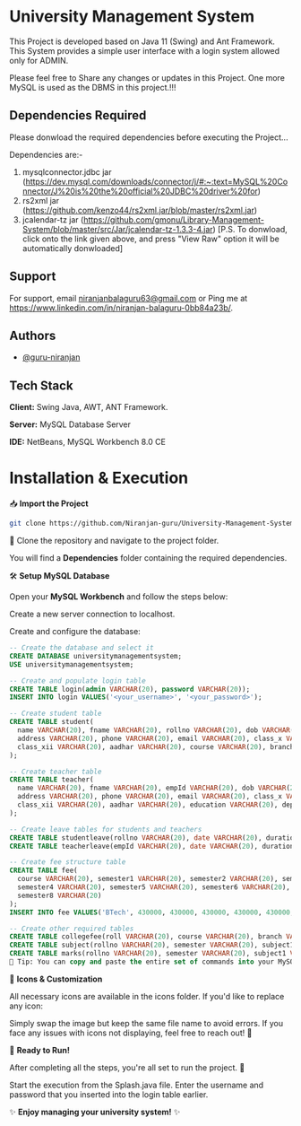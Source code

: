 
# University Management System

This Project is developed based on Java 11 (Swing) and Ant Framework. This System provides a simple user interface with a login system allowed only for ADMIN. 

Please feel free to Share any changes or updates in this Project.
One more MySQL is used as the DBMS in this project.!!!


## Dependencies Required

Please donwload the required dependencies before executing the Project...

Dependencies are:-
   
   1. mysqlconnector.jdbc jar (https://dev.mysql.com/downloads/connector/j/#:~:text=MySQL%20Connector/J%20is%20the%20official%20JDBC%20driver%20for)
   2. rs2xml jar (https://github.com/kenzo44/rs2xml.jar/blob/master/rs2xml.jar) 
   3. jcalendar-tz jar (https://github.com/gmonu/Library-Management-System/blob/master/src/Jar/jcalendar-tz-1.3.3-4.jar)
   [P.S. To donwload, click onto the link given above, and press "View Raw" option it will be automatically donwloaded]

## Support

For support, email niranjanbalaguru63@gmail.com or Ping me at https://www.linkedin.com/in/niranjan-balaguru-0bb84a23b/.




## Authors

- [@guru-niranjan](https://github.com/Niranjan-guru)


## Tech Stack

**Client:** Swing Java, AWT, ANT Framework.

**Server:** MySQL Database Server

**IDE:** NetBeans, MySQL Workbench 8.0 CE

# Installation & Execution

📥 **Import the Project**

```bash
git clone https://github.com/Niranjan-guru/University-Management-System
```
🎉 Clone the repository and navigate to the project folder. 

You will find a **Dependencies** folder containing the required dependencies.

🛠️ **Setup MySQL Database**

Open your **MySQL Workbench** and follow the steps below:

Create a new server connection to localhost.

Create and configure the database:

```sql
-- Create the database and select it
CREATE DATABASE universitymanagementsystem;
USE universitymanagementsystem;

-- Create and populate login table
CREATE TABLE login(admin VARCHAR(20), password VARCHAR(20));
INSERT INTO login VALUES('<your_username>', '<your_password>');

-- Create student table
CREATE TABLE student(
  name VARCHAR(20), fname VARCHAR(20), rollno VARCHAR(20), dob VARCHAR(20), 
  address VARCHAR(20), phone VARCHAR(20), email VARCHAR(20), class_x VARCHAR(20), 
  class_xii VARCHAR(20), aadhar VARCHAR(20), course VARCHAR(20), branch VARCHAR(20)
);

-- Create teacher table
CREATE TABLE teacher(
  name VARCHAR(20), fname VARCHAR(20), empId VARCHAR(20), dob VARCHAR(20), 
  address VARCHAR(20), phone VARCHAR(20), email VARCHAR(20), class_x VARCHAR(20), 
  class_xii VARCHAR(20), aadhar VARCHAR(20), education VARCHAR(20), department VARCHAR(20)
);

-- Create leave tables for students and teachers
CREATE TABLE studentleave(rollno VARCHAR(20), date VARCHAR(20), duration VARCHAR(20));
CREATE TABLE teacherleave(empId VARCHAR(20), date VARCHAR(20), duration VARCHAR(20));

-- Create fee structure table
CREATE TABLE fee(
  course VARCHAR(20), semester1 VARCHAR(20), semester2 VARCHAR(20), semester3 VARCHAR(20), 
  semester4 VARCHAR(20), semester5 VARCHAR(20), semester6 VARCHAR(20), semester7 VARCHAR(20), 
  semester8 VARCHAR(20)
);
INSERT INTO fee VALUES('BTech', 430000, 430000, 430000, 430000, 430000, 430000, 430000, 430000);

-- Create other required tables
CREATE TABLE collegefee(roll VARCHAR(20), course VARCHAR(20), branch VARCHAR(20), semester VARCHAR(20), total VARCHAR(20));
CREATE TABLE subject(rollno VARCHAR(20), semester VARCHAR(20), subject1 VARCHAR(20), subject2 VARCHAR(20), subject3 VARCHAR(20), subject4 VARCHAR(20), subject5 VARCHAR(20));
CREATE TABLE marks(rollno VARCHAR(20), semester VARCHAR(20), subject1 VARCHAR(20), subject2 VARCHAR(20), subject3 VARCHAR(20), subject4 VARCHAR(20), subject5 VARCHAR(20));
📝 Tip: You can copy and paste the entire set of commands into your MySQL Workbench for quick execution! (Or run them one by one if you prefer).
```

🎨 **Icons & Customization**

All necessary icons are available in the icons folder. If you'd like to replace any icon:

Simply swap the image but keep the same file name to avoid errors.
If you face any issues with icons not displaying, feel free to reach out! 📧

🚦 **Ready to Run!**

After completing all the steps, you're all set to run the project. 🎉

Start the execution from the Splash.java file.
Enter the username and password that you inserted into the login table earlier.

✨ **Enjoy managing your university system!** ✨
